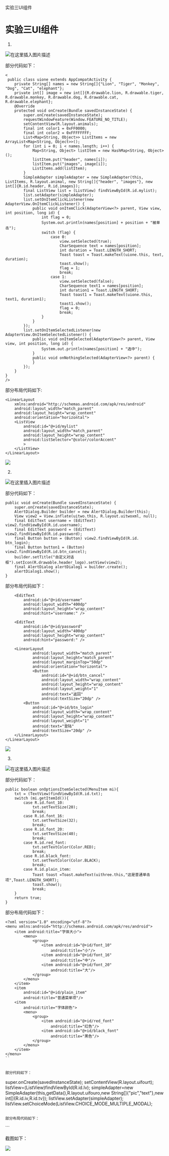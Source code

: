实验三UI组件

# 实验三UI组件

1.
![在这里插入图片描述](https://img-blog.csdnimg.cn/20190401172539442.png?x-oss-process=image/watermark,type_ZmFuZ3poZW5naGVpdGk,shadow_10,text_aHR0cHM6Ly9ibG9nLmNzZG4ubmV0L1NhbW11cmFtYXQ=,size_16,color_FFFFFF,t_70)

部分代码如下：
```
<
 public class uione extends AppCompatActivity {
    private String[] names = new String[]{"Lion", "Tiger", "Monkey", "Dog", "Cat", "elephant"};
    private int[] image = new int[]{R.drawable.lion, R.drawable.tiger, R.drawable.monkey, R.drawable.dog, R.drawable.cat, R.drawable.elephant};
    @Override
    protected void onCreate(Bundle savedInstanceState) {
        super.onCreate(savedInstanceState);
        requestWindowFeature(Window.FEATURE_NO_TITLE);
        setContentView(R.layout.animals);
        final int color1 = 0xFF0000;
        final int color2 = 0xFFFFFFFF;
        List<Map<String, Object>> ListItems = new ArrayList<Map<String, Object>>();
        for (int i = 0; i < names.length; i++) {
            Map<String, Object> listItem = new HashMap<String, Object>();
            listItem.put("header", names[i]);
            listItem.put("images", image[i]);
            ListItems.add(listItem);
        }
        SimpleAdapter simpleAdapter = new SimpleAdapter(this, ListItems, R.layout.animal, new String[]{"header", "images"}, new int[]{R.id.header, R.id.images});
        final ListView list = (ListView) findViewById(R.id.mylist);
        list.setAdapter(simpleAdapter);
        list.setOnItemClickListener(new AdapterView.OnItemClickListener() {
            public void onItemClick(AdapterView<?> parent, View view, int position, long id) {
                int flag = 0;
                System.out.println(names[position] + position + "被单击");
                switch (flag) {
                    case 0:
                        view.setSelected(true);
                        CharSequence text = names[position];
                        int duration = Toast.LENGTH_SHORT;
                        Toast toast = Toast.makeText(uione.this, text, duration);
                        toast.show();
                        flag = 1;
                        break;
                    case 1:
                        view.setSelected(false);
                        CharSequence text1 = names[position];
                        int duration1 = Toast.LENGTH_SHORT;
                        Toast toast1 = Toast.makeText(uione.this, text1, duration1);
                        toast1.show();
                        flag = 0;
                        break;
                }
            }
        });
        list.setOnItemSelectedListener(new AdapterView.OnItemSelectedListener() {
            public void onItemSelected(AdapterView<?> parent, View view, int position, long id) {
                System.out.println(names[position] + "选中");
            }
            public void onNothingSelected(AdapterView<?> parent) {
            }
        });
    }
}
/>
```
部分布局代码如下:

```
<LinearLayout
    xmlns:android="http://schemas.android.com/apk/res/android"
    android:layout_width="match_parent"
    android:layout_height="wrap_content"
    android:orientation="horizontal">
    <ListView
        android:id="@+id/mylist"
        android:layout_width="match_parent"
        android:layout_height="wrap_content"
        android:listSelector="@color/colorAccent"
        >
    </ListView>
</LinearLayout>
```

![](https://github.com/Wjyyyyyy/Image/blob/master/3.1.png)

2.
![在这里插入图片描述](https://img-blog.csdnimg.cn/20190401173347643.png?x-oss-process=image/watermark,type_ZmFuZ3poZW5naGVpdGk,shadow_10,text_aHR0cHM6Ly9ibG9nLmNzZG4ubmV0L1NhbW11cmFtYXQ=,size_16,color_FFFFFF,t_70)

部分代码如下：
```
public void onCreate(Bundle savedInstanceState) {
    super.onCreate(savedInstanceState);
    AlertDialog.Builder builder = new AlertDialog.Builder(this);
    View view2 = View.inflate(uitwo.this, R.layout.uitwoxml, null);
    final EditText username = (EditText) view2.findViewById(R.id.username);
    final EditText password = (EditText) view2.findViewById(R.id.password);
    final Button button = (Button) view2.findViewById(R.id. btn_login);
    final Button button1 = (Button) view2.findViewById(R.id.btn_cancel);
    builder.setTitle("自定义对话框").setIcon(R.drawable.header_logo).setView(view2);
    final AlertDialog alertDialog1 = builder.create();
    alertDialog1.show();
}
```
部分布局代码如下：

```
    <EditText
        android:id="@+id/username"
        android:layout_width="400dp"
        android:layout_height="wrap_content"
        android:hint="username:" />

    <EditText
        android:id="@+id/password"
        android:layout_width="400dp"
        android:layout_height="wrap_content"
        android:hint="password:" />

    <LinearLayout
            android:layout_width="match_parent"
            android:layout_height="match_parent"
            android:layout_marginTop="50dp"
            android:orientation="horizontal">
            <Button
                android:id="@+id/btn_cancel"
                android:layout_width="wrap_content"
                android:layout_height="wrap_content"
                android:layout_weight="1"
                android:text="返回"
                android:textSize="20dp" />
        <Button
            android:id="@+id/btn_login"
            android:layout_width="wrap_content"
            android:layout_height="wrap_content"
            android:layout_weight="1"
            android:text="登陆"
            android:textSize="20dp" />
    </LinearLayout>
</LinearLayout>
```
![](https://github.com/Wjyyyyyy/Image/blob/master/3.2.png)


3.
![在这里插入图片描述](https://img-blog.csdnimg.cn/20190401173832735.png?x-oss-process=image/watermark,type_ZmFuZ3poZW5naGVpdGk,shadow_10,text_aHR0cHM6Ly9ibG9nLmNzZG4ubmV0L1NhbW11cmFtYXQ=,size_16,color_FFFFFF,t_70)


部分代码如下：
```
public boolean onOptionsItemSelected(MenuItem mi){
    txt = (TextView)findViewById(R.id.txt);
    switch (mi.getItemId()){
        case R.id.font_10:
            txt.setTextSize(20);
            break;
        case R.id.font_16:
            txt.setTextSize(32);
            break;
        case R.id.font_20:
            txt.setTextSize(40);
            break;
        case R.id.red_font:
            txt.setTextColor(Color.RED);
            break;
        case R.id.black_font:
            txt.setTextColor(Color.BLACK);
            break;
        case R.id.plain_item:
            Toast toast =Toast.makeText(uithree.this,"这是普通单击项",Toast.LENGTH_SHORT);
            toast.show();
            break;
    }
    return true;
}

```
部分布局代码如下：
```
<?xml version="1.0" encoding="utf-8"?>
<menu xmlns:android="http://schemas.android.com/apk/res/android">
    <item android:title="字体大小">
        <menu>
            <group>
                <item android:id="@+id/font_10"
                    android:title="小"/>
                <item android:id="@+id/font_16"
                    android:title="中"/>
                <item android:id="@+id/font_20"
                    android:title="大"/>
            </group>
        </menu>
    </item>
    <item
        android:id="@+id/plain_item"
        android:title="普通菜单项"/>
    <item
        android:title="字体颜色">
        <menu>
            <group>
                <item android:id="@+id/red_font"
                    android:title="红色"/>
                <item android:id="@+id/black_font"
                    android:title="黑色"/>
            </group>
        </menu>
    </item>
</menu>
``


部分代码如下：
```
super.onCreate(savedInstanceState);
setContentView(R.layout.uifourt);
listView=(ListView)findViewById(R.id.lv);
simpleAdapter=new SimpleAdapter(this,getData(),R.layout.uifouro,new String[]{"pic","text"},new int[]{R.id.iv,R.id.tv});
listView.setAdapter(simpleAdapter);
listView.setChoiceMode(ListView.CHOICE_MODE_MULTIPLE_MODAL);
```

部分布局代码如下：

```
<menu xmlns:android="http://schemas.android.com/apk/res/android">
    <item
        android:id="@+id/i1"
        android:title="删除" />
</menu>
```



截图如下：


![](https://github.com/Wjyyyyyy/Image/blob/master/3.3.png)











